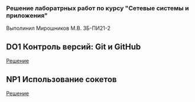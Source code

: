 ### Решение лаборатрных работ по курсу "Сетевые системы и приложения"
Выполинил Мирошников М.В. ЗБ-ПИ21-2

## DO1 Контроль версий: Git и GitHub
[Решение](/0_git_basics/README.md)

## NP1 Использование сокетов
[Решение](/1_echo_server/README.md)